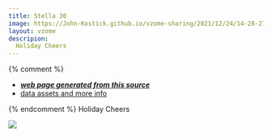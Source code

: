 ```yaml
---
title: Stella 30
image: https://John-Kostick.github.io/vzome-sharing/2021/12/24/14-28-27-Stella-30/Stella-30.png
layout: vzome
descripion:
  Holiday Cheers
---
```


{% comment %}
 - [***web page generated from this source***][post]
 - [data assets and more info][github]

[post]: <https://John-Kostick.github.io/vzome-sharing/2021/12/24/Stella-30-14-28-27.html>
[github]: <https://github.com/John-Kostick/vzome-sharing/tree/main/2021/12/24/14-28-27-Stella-30/>
{% endcomment %}
Holiday Cheers

<vzome-viewer style="width: 100%; height: 65vh;"
       src="https://John-Kostick.github.io/vzome-sharing/2021/12/24/14-28-27-Stella-30/Stella-30.vZome" >
  <img src="https://John-Kostick.github.io/vzome-sharing/2021/12/24/14-28-27-Stella-30/Stella-30.png" />
</vzome-viewer>
